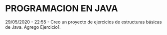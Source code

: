 <h1> PROGRAMACION EN JAVA </h1>
29/05/2020 - 22:55 - Creo un proyecto de ejercicios de estructuras básicas de Java. Agrego Ejercicio1. </br>
